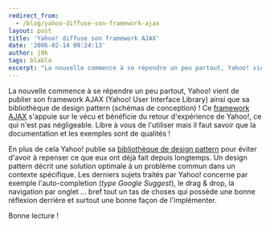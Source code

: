 ```yaml
---
redirect_from:
  - /blog/yahoo-diffuse-son-framework-ajax
layout: post
title: 'Yahoo! diffuse son framework AJAX'
date: '2006-02-14 09:24:13'
author: j0k
tags: blabla
excerpt: "La nouvelle commence à se répendre un peu partout, Yahoo! vient de publier son framework AJAX (Yahoo! User Interface Library) ainsi que sa bibliothèque de design pattern (schémas de conception) !     \nCe [framework AJAX](http://developer.yahoo.net/yui/) s'appuie sur le vécu et bénéficie du retour d'expérience de Yahoo!, ce qui n'est pas négligeable. Libre      …"
---
```


La nouvelle commence à se répendre un peu partout, Yahoo! vient de publier son framework AJAX (Yahoo! User Interface Library) ainsi que sa bibliothèque de design pattern (schémas de conception) !
Ce [framework AJAX](http://developer.yahoo.net/yui/) s'appuie sur le vécu et bénéficie du retour d'expérience de Yahoo!, ce qui n'est pas négligeable. Libre à vous de l'utiliser mais il faut savoir que la documentation et les exemples sont de qualités !

En plus de cela Yahoo! publie sa [bibliothèque de design pattern](http://developer.yahoo.net/ypatterns/) pour éviter d'avoir à repenser ce que eux ont déjà fait depuis longtemps. Un design pattern décrit une solution optimale à un problème commun dans un contexte spécifique.   Les derniers sujets traités par Yahoo! concerne par exemple l'auto-completion (*type Google Suggest*), le drag &amp; drop, la navigation par onglet ... bref tout un tas de choses qui possède une bonne réflexion derrière et surtout une bonne façon de l'implémenter.

Bonne lecture !

